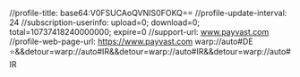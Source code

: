 //profile-title: base64:V0FSUCAoQVNIS0FOKQ==
//profile-update-interval: 24
//subscription-userinfo: upload=0; download=0; total=10737418240000000; expire=0
//support-url: www.payvast.com
//profile-web-page-url: https://www.payvast.com
warp://auto#DE ⭐️&&detour=warp://auto#IR&&detour=warp://auto#IR&&detour=warp://auto#IR
